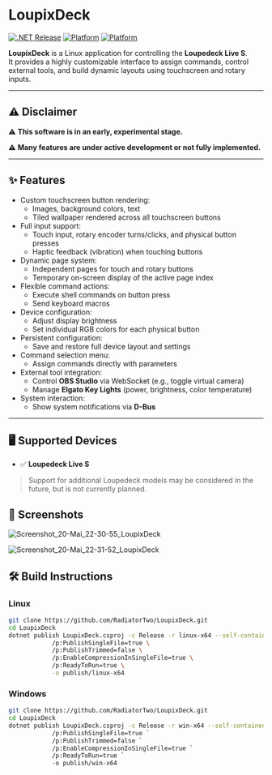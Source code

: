 # LoupixDeck

[![.NET Release](https://github.com/RadiatorTwo/LoupixDeck/actions/workflows/release.yml/badge.svg)](https://github.com/RadiatorTwo/LoupixDeck/actions/workflows/release.yml)
[![Platform](https://img.shields.io/badge/platform-linux-blue)](https://github.com/RadiatorTwo/LoupixDeck)
[![Platform](https://img.shields.io/badge/platform-windows-blue)](https://github.com/RadiatorTwo/LoupixDeck)

**LoupixDeck** is a Linux application for controlling the **Loupedeck Live S**.  
It provides a highly customizable interface to assign commands, control external tools, and build dynamic layouts using touchscreen and rotary inputs.

---

## ⚠️ Disclaimer

 ⚠️ **This software is in an early, experimental stage.**

 ⚠️ **Many features are under active development or not fully implemented.**

---

## ✨ Features

- Custom touchscreen button rendering:
  - Images, background colors, text
  - Tiled wallpaper rendered across all touchscreen buttons
- Full input support:
  - Touch input, rotary encoder turns/clicks, and physical button presses
  - Haptic feedback (vibration) when touching buttons
- Dynamic page system:
  - Independent pages for touch and rotary buttons
  - Temporary on-screen display of the active page index
- Flexible command actions:
  - Execute shell commands on button press
  - Send keyboard macros
- Device configuration:
  - Adjust display brightness
  - Set individual RGB colors for each physical button
- Persistent configuration:
  - Save and restore full device layout and settings
- Command selection menu:
  - Assign commands directly with parameters
- External tool integration:
  - Control **OBS Studio** via WebSocket (e.g., toggle virtual camera)
  - Manage **Elgato Key Lights** (power, brightness, color temperature)
- System interaction:
  - Show system notifications via **D-Bus**

---

## 🖥️ Supported Devices

- ✅ **Loupedeck Live S**

> Support for additional Loupedeck models may be considered in the future, but is not currently planned.

## 📸 Screenshots

![Screenshot_20-Mai_22-30-55_LoupixDeck](https://github.com/user-attachments/assets/1a16ae9c-e765-435d-9a43-26ea521e78bd)

![Screenshot_20-Mai_22-31-52_LoupixDeck](https://github.com/user-attachments/assets/dea8d42d-fc2f-4132-b80e-d4ddf3a463dc)


## 🛠️ Build Instructions

### Linux

```bash
git clone https://github.com/RadiatorTwo/LoupixDeck.git
cd LoupixDeck
dotnet publish LoupixDeck.csproj -c Release -r linux-x64 --self-contained true \
            /p:PublishSingleFile=true \
            /p:PublishTrimmed=false \
            /p:EnableCompressionInSingleFile=true \
            /p:ReadyToRun=true \
            -o publish/linux-x64
```

### Windows

```bash
git clone https://github.com/RadiatorTwo/LoupixDeck.git
cd LoupixDeck
dotnet publish LoupixDeck.csproj -c Release -r win-x64 --self-contained true `
            /p:PublishSingleFile=true `
            /p:PublishTrimmed=false `
            /p:EnableCompressionInSingleFile=true `
            /p:ReadyToRun=true `
            -o publish/win-x64
```
